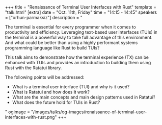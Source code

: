 +++
title = "Renaissance of Terminal User Interfaces with Rust"
template = "talk.html"
[extra]
  date = "Oct. 11th, Friday"
  time = "14:15 - 14:45"
  speakers = ["orhun-parmaksiz"]
  description = "<p>The terminal is essential for every programmer when it comes to productivity and efficiency. Leveraging text-based user interfaces (TUIs) in the terminal is a powerful way to take full advantage of this environment. And what could be better than using a highly performant systems programming language like Rust to build TUIs?</p><p>This talk aims to demonstrate how the terminal experience (TX) can be enhanced with TUIs and provides an introduction to building them using Rust with the Ratatui library.</p><p>The following points will be addressed:</p><ul><li>What is a terminal user interface (TUI) and why is it used?</li><li>What is Ratatui and how does it work?</li><li>What are the main concepts and main design patterns used in Ratatui?</li><li>What does the future hold for TUIs in Rust?</li></ul>"
  ogimage = "/images/talks/og-images/renaissance-of-terminal-user-interfaces-with-rust.png"
+++
